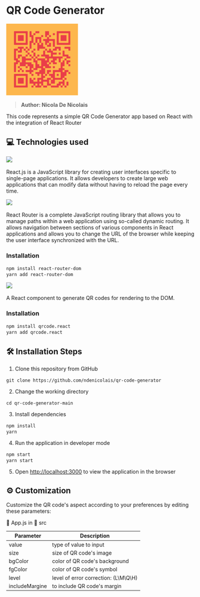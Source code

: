 # QR Code Generator
<img src='public\logo-192x192.png'>

> <b>Author: Nicola De Nicolais</b>

This code represents a simple QR Code Generator app based on React with the integration of React Router

## 💻 Technologies used

[<img src="https://upload.wikimedia.org/wikipedia/commons/a/a7/React-icon.svg" width="70">](https://reactjs.org/)

React.js is a JavaScript library for creating user interfaces specific to single-page applications. It allows developers to create large web applications that can modify data without having to reload the page every time.

[<img src="https://seeklogo.com/images/R/react-router-logo-AB5BFB638F-seeklogo.com.png" width="80">](https://reactrouter.com/)

React Router is a complete JavaScript routing library that allows you to manage paths within a web application using so-called dynamic routing. It allows navigation between sections of various components in React applications and allows you to change the URL of the browser while keeping the user interface synchronized with the URL.
### Installation
```
npm install react-router-dom
yarn add react-router-dom
```

[<img src="https://i.pinimg.com/originals/32/35/bc/3235bc44e8c211feff005a043e1e2d0f.png" width="80">](https://www.npmjs.com/package/qrcode.react)

A React component to generate QR codes for rendering to the DOM.

### Installation
```
npm install qrcode.react
yarn add qrcode.react
```

## 🛠️ Installation Steps
1) Clone this repository from GitHub
```
git clone https://github.com/ndenicolais/qr-code-generator
```

2) Change the working directory
```
cd qr-code-generator-main
```

3) Install dependencies
```
npm install
yarn
```

4) Run the application in developer mode
```
npm start
yarn start
```

5) Open [http://localhost:3000](http://localhost:3000) to view the application in the browser

## ⚙️ Customization

Customize the QR code's aspect according to your preferences by editing these parameters:

📄 App.js in 📁 src

|Parameter|Description|
|-|-|
|value		    |type of value to input|
|size		    |size of QR code's image|
|bgColor	    |color of QR code's background|
|fgColor	    |color of QR code's symbol|
|level      	|level of error correction: (L\M\Q\H)|
|includeMargine |to include QR code's margin|